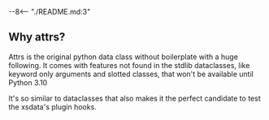 --8<-- "./README.md:3"

## Why attrs?

Attrs is the original python data class without boilerplate with a huge following. It
comes with features not found in the stdlib dataclasses, like keyword only arguments and
slotted classes, that won't be available until Python 3.10

It's so similar to dataclasses that also makes it the perfect candidate to test the
xsdata's plugin hooks.
